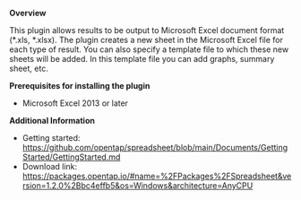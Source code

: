 __Overview__

This plugin allows results to be output to Microsoft Excel document format (*.xls, *.xlsx). The plugin creates a new sheet in the Microsoft Excel file for each type of result.
You can also specify a template file to which these new sheets will be added. In this template file you can add graphs, summary sheet, etc.

__Prerequisites for installing the plugin__

- Microsoft Excel 2013 or later

__Additional Information__

- Getting started: https://github.com/opentap/spreadsheet/blob/main/Documents/GettingStarted/GettingStarted.md
- Download link: https://packages.opentap.io/#name=%2FPackages%2FSpreadsheet&version=1.2.0%2Bbc4effb5&os=Windows&architecture=AnyCPU